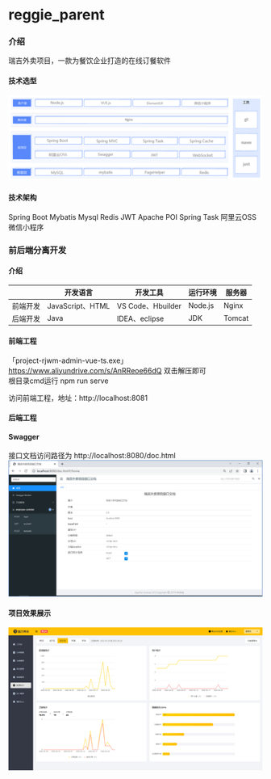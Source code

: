 # reggie_parent

### 介绍

瑞吉外卖项目，一款为餐饮企业打造的在线订餐软件

#### 技术选型

![img.png](img/1.png)

#### 技术架构

Spring Boot
Mybatis
Mysql
Redis
JWT
Apache POI
Spring Task
阿里云OSS
微信小程序

### 前后端分离开发

#### 介绍

|          | **开发语言**     | **开发工具**      | **运行环境** | **服务器** |
| -------- | ---------------- | ----------------- | ------------ | ---------- |
| 前端开发 | JavaScript、HTML | VS Code、Hbuilder | Node.js      | Nginx      |
| 后端开发 | Java             | IDEA、eclipse     | JDK          | Tomcat     |

#### 前端工程

「project-rjwm-admin-vue-ts.exe」
https://www.aliyundrive.com/s/AnRReoe66dQ
双击解压即可  
根目录cmd运行 npm run serve

访问前端工程，地址：http://localhost:8081

#### 后端工程

#### Swagger

接口文档访问路径为 http://localhost:8080/doc.html
![img.png](img/Swagger.png)

#### **项目效果展示**

![img.png](img/reggie.png)
